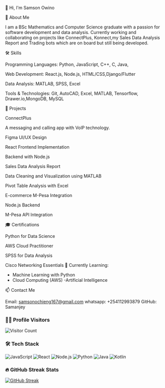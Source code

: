👋 Hi, I'm Samson Owino

🚀 About Me

I am a BSc Mathematics and Computer Science graduate with a passion for software development and data analysis. Currently working and collaborating on projects like ConnectPlus, Konnect,my Sales Data Analysis Report and Trading bots which are on board but still being developed.

🛠️ Skills

Programming Languages: Python, JavaScript, C++, C, Java, 

Web Development: React.js, Node.js, HTML/CSS,Django/Flutter

Data Analysis: MATLAB, SPSS, Excel

Tools & Technologies: Git, AutoCAD, Excel, MATLAB, Tensorflow, Drawer.io,MongoDB, MySQL

📂 Projects

ConnectPlus

A messaging and calling app with VoIP technology.

Figma UI/UX Design

React Frontend Implementation

Backend with Node.js

Sales Data Analysis Report

Data Cleaning and Visualization using MATLAB

Pivot Table Analysis with Excel

E-commerce M-Pesa Integration

Node.js Backend

M-Pesa API Integration

🎓 Certifications

Python for Data Science

AWS Cloud Practitioner

SPSS for Data Analysis

Cisco Networking Essentials
🌱 Currently Learning:
- Machine Learning with Python
- Cloud Computing (AWS)
-Artificial Intelligence

📫 Contact Me

Email: samsonochieng167@gmail.com
whatsapp: +254112993879
GitHub: Samanjey


### 🧑‍💻 Profile Visitors
![Visitor Count](https://komarev.com/ghpvc/?username=Samanjey&color=blue)
### 🛠️ Tech Stack
![JavaScript](https://img.shields.io/badge/-JavaScript-F7DF1E?logo=javascript&logoColor=black)
![React](https://img.shields.io/badge/-React-61DAFB?logo=react&logoColor=black)
![Node.js](https://img.shields.io/badge/-Node.js-339933?logo=node.js&logoColor=white)
![Python](https://img.shields.io/badge/-Python-3776AB?logo=python&logoColor=white)
![Java](https://img.shields.io/badge/-Java-007396?logo=java&logoColor=white)
![Kotlin](https://img.shields.io/badge/-Kotlin-0095D5?logo=kotlin&logoColor=white)
### 🔥 GitHub Streak Stats
[![GitHub Streak](https://streak-stats.demolab.com/?user=Samanjey&theme=react)](https://git.io/streak-stats)

